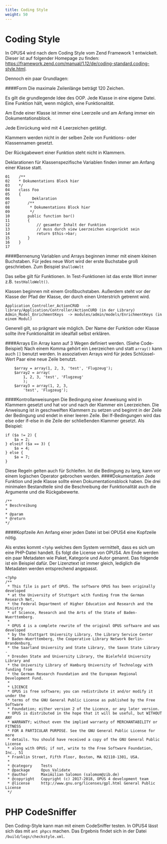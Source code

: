 ```yaml
---
title: Coding Style
weight: 50
---
```


# Coding Style
In OPUS4 wird nach dem Coding Style vom Zend Framework 1 entwickelt. Dieser ist auf folgender Homepage zu finden:
https://framework.zend.com/manual/1.12/de/coding-standard.coding-style.html.

Dennoch ein paar Grundlagen:

####Form
Die maximale Zeilenlänge beträgt 120 Zeichen.

Es gilt die grundlegende Idee des OOP. Jede Klasse in eine eigene Datei. Eine Funktion hält, wenn möglich, eine 
Funktionalität. 

Am Ende einer Klasse ist immer eine Leerzeile und am Anfang immer ein Dokumentationsblock.

Jede Einrückung wird mit 4 Leerzeichen getätigt.

Klammern werden nicht in der selben Zeile von Funktions- oder Klassennamen gesetzt.

Der Rückgabewert einer Funktion steht nicht in Klammern.

Deklarationen für Klassenspezifische Variablen finden immer am Anfang einer Klasse statt.
```
01    /**
02    * Dokumentations Block hier
03    */
04    class Foo
05    {
06          Deklaration
07        /**
08         * Dokumentations Block hier
09         */
10        public function bar()
11        {
12            // gesamter Inhalt der Funktion
13            // muss durch view Leerzeichen eingerückt sein
14            return $this->bar;
15        }
16    }
17    
```
####Bennenung
Variablen und Arrays beginnen immer mit einem kleinen Buchstaben. Für jedes neue Wort wird der erste Buchstabe groß geschrieben.
Zum Beispiel `$halloWelt`

Das selbe gilt für Funktionen. In Test-Funktionen ist das erste Wort immer z.B. `testHalloWelt()`.

Klassen beginnen mit einem Großbuchstaben. Außerdem steht vor der Klasse der Pfad der Klasse, der durch
einen Unterstrich getrennt wird. 

    Application_Controller_ActionCRUD   -> library/Application/Controller/ActionCURD (in der Library)
    Admin_Model_EnrichmentKeys  -> modules/admin/models/EnrichmentKeys (in einem Modul)
    
Generell gilt, so prägnant wie möglich. Der Name der Funktion oder Klasse sollte ihre Funktionalität im idealfall 
selbst erklären.

####Arrays
Ein Array kann auf 3 Wegen definiert werden. (Siehe Code-Beispiel)
Nach einem Komma gehört ein Leerzeichen und statt `array()` kann auch `[]` benutzt werden. In assoziativen Arrays
wird für jedes Schlüssel-Wert Paar eine neue Zeile benutzt.
```
    $array = array(1, 2, 3, 'test', 'Flugzeug');
    $array2 = array(
        1, 2, 3, 'test', 'Flugzeug'
        );
    $array3 = array(1, 2, 3,
        'test', 'Flugzeug');      
```

####Kontrollanweisungen
Die Bedingung einer Anweisung wird in Klammern gesetzt und hat vor und nach der Klammer ein Leerzeichen.
Die Anweisung ist in geschweiften Klammern zu setzen und beginnt in der Zeile der Bedingung und endet in einer
leeren Zeile. Bei If-Bedingungen wird das else oder if-else in die Zeile der schließenden Klammer gesetzt. 
Als Beispiel: 
```
if ($a != 2) {
    $a = 2;
} elseif ($a == 3) {
    $a = 4;
} else {
    $a = 7;
}
```
Diese Regeln gelten auch für Schleifen. Ist die Bedingung zu lang, kann vor einem logischen Operator gebrochen 
werden.
####Dokumentation
Jede Funktion und jede Klasse sollte einen Dokumentationsblock haben. Die drei minimalen Bestandteile sind 
die Beschreibung der Funktionalität auch die Argumente und die Rückgabewerte.

```
/**
* Beschreibung
*
* @param
* @return
*/
```
####Kopfzeile
Am Anfang einer jeden Datei ist bei OPUS4 eine Kopfzeile nötig.

Als erstes kommt `<?php` welches dem System vermittelt, dass es sich um eine PHP-Datei handelt.
Es folgt die License von OPUS4. Am Ende werden ein paar Metadaten wie Paket, Kategorie und Autor genannt.
Das folgende ist ein Beispiel dafür. Der Lizenztext ist immer gleich, lediglich die Metadaten werden entsprechend
angepasst.

```
<?php
/**
 * This file is part of OPUS. The software OPUS has been originally developed
 * at the University of Stuttgart with funding from the German Research Net,
 * the Federal Department of Higher Education and Research and the Ministry
 * of Science, Research and the Arts of the State of Baden-Wuerttemberg.
 *
 * OPUS 4 is a complete rewrite of the original OPUS software and was developed
 * by the Stuttgart University Library, the Library Service Center
 * Baden-Wuerttemberg, the Cooperative Library Network Berlin-Brandenburg,
 * the Saarland University and State Library, the Saxon State Library -
 * Dresden State and University Library, the Bielefeld University Library and
 * the University Library of Hamburg University of Technology with funding from
 * the German Research Foundation and the European Regional Development Fund.
 *
 * LICENCE
 * OPUS is free software; you can redistribute it and/or modify it under the
 * terms of the GNU General Public License as published by the Free Software
 * Foundation; either version 2 of the Licence, or any later version.
 * OPUS is distributed in the hope that it will be useful, but WITHOUT ANY
 * WARRANTY; without even the implied warranty of MERCHANTABILITY or FITNESS
 * FOR A PARTICULAR PURPOSE. See the GNU General Public License for more
 * details. You should have received a copy of the GNU General Public License
 * along with OPUS; if not, write to the Free Software Foundation, Inc., 51
 * Franklin Street, Fifth Floor, Boston, MA 02110-1301, USA.
 *
 * @category    Tests
 * @package     Opus_Validate
 * @author      Maximilian Salomon (salomom@zib.de)
 * @copyright   Copyright (c) 2017-2018, OPUS 4 development team
 * @license     http://www.gnu.org/licenses/gpl.html General Public License
 */
```
# PHP CodeSniffer
Den Coding-Style kann man mit einem CodeSniffer testen. In OPUS4 lässt sich das mit `ant phpcs` machen.
Das Ergebnis findet sich in der Datei `/build/logs/checkstyle.xml`. 